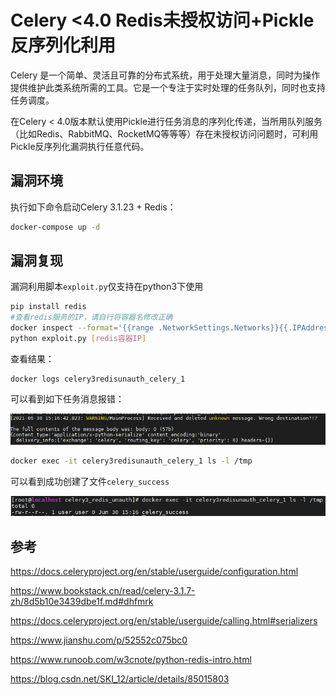 # Celery <4.0 Redis未授权访问+Pickle反序列化利用

Celery 是一个简单、灵活且可靠的分布式系统，用于处理大量消息，同时为操作提供维护此类系统所需的工具。它是一个专注于实时处理的任务队列，同时也支持任务调度。

在Celery < 4.0版本默认使用Pickle进行任务消息的序列化传递，当所用队列服务（比如Redis、RabbitMQ、RocketMQ等等等）存在未授权访问问题时，可利用Pickle反序列化漏洞执行任意代码。

## 漏洞环境

执行如下命令启动Celery 3.1.23 + Redis：

```bash
docker-compose up -d
```

## 漏洞复现

漏洞利用脚本`exploit.py`仅支持在python3下使用

```bash
pip install redis
#查看redis服务的IP，请自行将容器名修改正确
docker inspect --format='{{range .NetworkSettings.Networks}}{{.IPAddress}}{{end}}' celery3redisunauth_redis_1
python exploit.py [redis容器IP]
```

查看结果：

```
docker logs celery3redisunauth_celery_1
```

可以看到如下任务消息报错：

![](1.PNG)

```bash
docker exec -it celery3redisunauth_celery_1 ls -l /tmp
```

可以看到成功创建了文件`celery_success`

![](2.PNG)

## 参考

https://docs.celeryproject.org/en/stable/userguide/configuration.html

https://www.bookstack.cn/read/celery-3.1.7-zh/8d5b10e3439dbe1f.md#dhfmrk

https://docs.celeryproject.org/en/stable/userguide/calling.html#serializers

https://www.jianshu.com/p/52552c075bc0

https://www.runoob.com/w3cnote/python-redis-intro.html

https://blog.csdn.net/SKI_12/article/details/85015803
